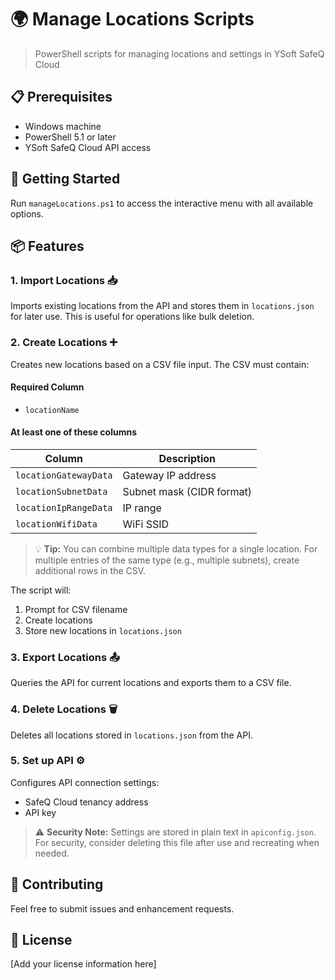# 🌍 Manage Locations Scripts

> PowerShell scripts for managing locations and settings in YSoft SafeQ Cloud

## 📋 Prerequisites

- Windows machine
- PowerShell 5.1 or later
- YSoft SafeQ Cloud API access

## 🚀 Getting Started

Run `manageLocations.ps1` to access the interactive menu with all available options.

## 📦 Features

### 1. Import Locations 📥

Imports existing locations from the API and stores them in `locations.json` for later use. This is useful for operations like bulk deletion.

### 2. Create Locations ➕

Creates new locations based on a CSV file input. The CSV must contain:

#### Required Column
- `locationName`

#### At least one of these columns
| Column | Description |
|--------|-------------|
| `locationGatewayData` | Gateway IP address |
| `locationSubnetData` | Subnet mask (CIDR format) |
| `locationIpRangeData` | IP range |
| `locationWifiData` | WiFi SSID |

> 💡 **Tip:** You can combine multiple data types for a single location. For multiple entries of the same type (e.g., multiple subnets), create additional rows in the CSV.

The script will:
1. Prompt for CSV filename
2. Create locations
3. Store new locations in `locations.json`

### 3. Export Locations 📤

Queries the API for current locations and exports them to a CSV file.

### 4. Delete Locations 🗑️

Deletes all locations stored in `locations.json` from the API.

### 5. Set up API ⚙️

Configures API connection settings:
- SafeQ Cloud tenancy address
- API key

> ⚠️ **Security Note:** Settings are stored in plain text in `apiconfig.json`. For security, consider deleting this file after use and recreating when needed.

## 🤝 Contributing

Feel free to submit issues and enhancement requests.

## 📄 License

[Add your license information here]